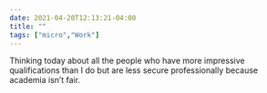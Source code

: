 ```yaml
---
date: 2021-04-20T12:13:21-04:00
title: ""
tags: ["micro","Work"]
---
```

Thinking today about all the people who have more impressive qualifications than I do but are less secure professionally because academia isn’t fair.
